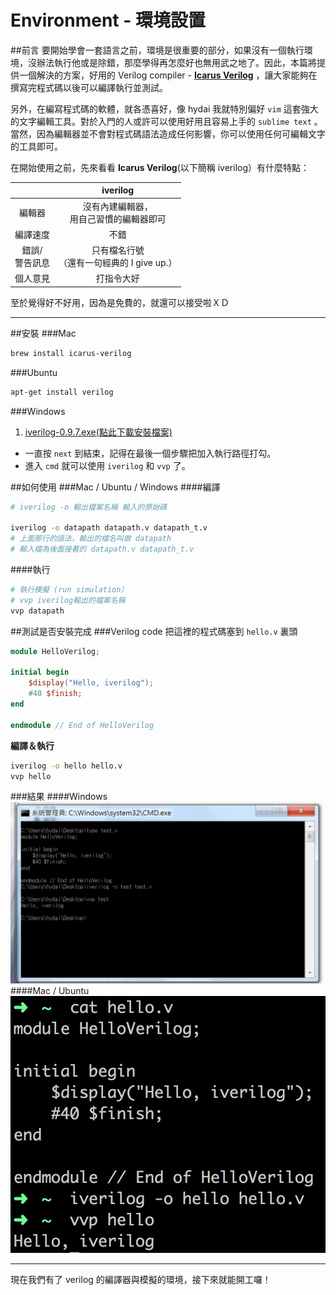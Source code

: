 # Environment - 環境設置

##前言
要開始學會一套語言之前，環境是很重要的部分，如果沒有一個執行環境，沒辦法執行他或是除錯，那麼學得再怎麼好也無用武之地了。因此，本篇將提供一個解決的方案，好用的 Verilog compiler - **[Icarus Verilog](http://iverilog.icarus.com/)**
，讓大家能夠在撰寫完程式碼以後可以編譯執行並測試。

另外，在編寫程式碼的軟體，就各憑喜好，像 hydai 我就特別偏好 `vim` 這套強大的文字編輯工具。對於入門的人或許可以使用好用且容易上手的 `sublime text` 。當然，因為編輯器並不會對程式碼語法造成任何影響，你可以使用任何可編輯文字的工具即可。

在開始使用之前，先來看看 **Icarus Verilog**(以下簡稱 iverilog）有什麼特點：

|  | iverilog |
| :--------------: | :---------------: |
| 編輯器 |  沒有內建編輯器，<br>用自己習慣的編輯器即可  |
| 編譯速度 |  不錯  |
| 錯誤/<br>警告訊息 |  只有檔名行號<br>（還有一句經典的 I give up.）  |
| 個人意見 |  打指令大好  |

至於覺得好不好用，因為是免費的，就還可以接受啦ＸＤ

---
##安裝
###Mac
```bash
brew install icarus-verilog
```
###Ubuntu
```bash
apt-get install verilog
```
###Windows
1. [iverilog-0.9.7.exe(點此下載安裝檔案)](http://bleyer.org/icarus/iverilog-0.9.7_setup.exe)
- 一直按 `next` 到結束，記得在最後一個步驟把加入執行路徑打勾。
- 進入 `cmd` 就可以使用 `iverilog` 和 `vvp` 了。

##如何使用
###Mac / Ubuntu / Windows
####編譯
```bash
# iverilog -o 輸出檔案名稱 輸入的原始碼

iverilog -o datapath datapath.v datapath_t.v
# 上面那行的語法，輸出的檔名叫做 datapath
# 輸入檔為後面接著的 datapath.v datapath_t.v
```

####執行
```bash
# 執行模擬 (run simulation）
# vvp iverilog輸出的檔案名稱
vvp datapath
```

##測試是否安裝完成
###Verilog code
把這裡的程式碼塞到 `hello.v` 裏頭
```Verilog
module HelloVerilog;

initial begin
    $display("Hello, iverilog");
    #40 $finish;
end

endmodule // End of HelloVerilog
```
**編譯＆執行**
```bash
iverilog -o hello hello.v
vvp hello
```
###結果
####Windows
![env001.png](env001.png)
####Mac / Ubuntu
![env002.png](env002.png)

---
現在我們有了 verilog 的編譯器與模擬的環境，接下來就能開工囉！
